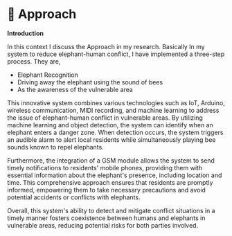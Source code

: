 # 🐘 Approach

**Introduction**

In this context I discuss the Approach in my research. Basically In my system to reduce elephant-human conflict, I have implemented a three-step process. They are,

* Elephant Recognition
* Driving away the elephant using the sound of bees
* As the awareness of the vulnerable area

This innovative system combines various technologies such as IoT, Arduino, wireless communication, MIDI recording, and machine learning to address the issue of elephant-human conflict in vulnerable areas. By utilizing machine learning and object detection, the system can identify when an elephant enters a danger zone. When detection occurs, the system triggers an audible alarm to alert local residents while simultaneously playing bee sounds known to repel elephants.

Furthermore, the integration of a GSM module allows the system to send timely notifications to residents' mobile phones, providing them with essential information about the elephant's presence, including location and time. This comprehensive approach ensures that residents are promptly informed, empowering them to take necessary precautions and avoid potential accidents or conflicts with elephants.

Overall, this system's ability to detect and mitigate conflict situations in a timely manner fosters coexistence between humans and elephants in vulnerable areas, reducing potential risks for both parties involved.


